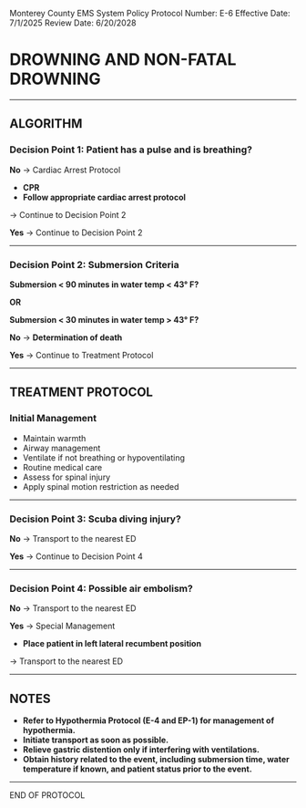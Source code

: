 Monterey County EMS System Policy
Protocol Number: E-6
Effective Date: 7/1/2025
Review Date: 6/20/2028

# DROWNING AND NON-FATAL DROWNING

---

## ALGORITHM

### Decision Point 1: Patient has a pulse and is breathing?

**No** → Cardiac Arrest Protocol
- **CPR**
- **Follow appropriate cardiac arrest protocol**

→ Continue to Decision Point 2

**Yes** → Continue to Decision Point 2

---

### Decision Point 2: Submersion Criteria

**Submersion < 90 minutes in water temp < 43° F?**

**OR**

**Submersion < 30 minutes in water temp > 43° F?**

**No** → **Determination of death**

**Yes** → Continue to Treatment Protocol

---

## TREATMENT PROTOCOL

### Initial Management

- Maintain warmth
- Airway management
- Ventilate if not breathing or hypoventilating
- Routine medical care
- Assess for spinal injury
- Apply spinal motion restriction as needed

---

### Decision Point 3: Scuba diving injury?

**No** → Transport to the nearest ED

**Yes** → Continue to Decision Point 4

---

### Decision Point 4: Possible air embolism?

**No** → Transport to the nearest ED

**Yes** → Special Management
- **Place patient in left lateral recumbent position**

→ Transport to the nearest ED

---

## NOTES

- **Refer to Hypothermia Protocol (E-4 and EP-1) for management of hypothermia.**
- **Initiate transport as soon as possible.**
- **Relieve gastric distention only if interfering with ventilations.**
- **Obtain history related to the event, including submersion time, water temperature if known, and patient status prior to the event.**

---

END OF PROTOCOL

